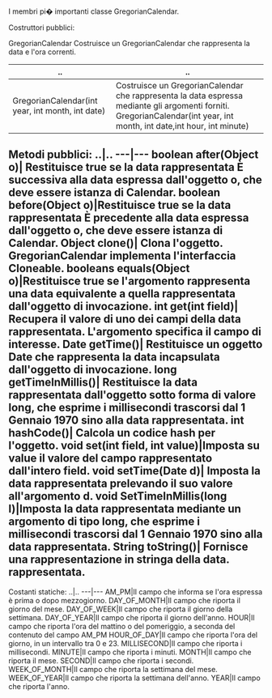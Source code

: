 I membri pi� importanti classe GregorianCalendar.

Costruttori pubblici:

GregorianCalendar		Costruisce un GregorianCalendar che rappresenta la data e l'ora correnti.

..|..
---|---
GregorianCalendar(int	year, int month, int date)|	Costruisce un GregorianCalendar che rappresenta la data espressa mediante gli argomenti forniti. GregorianCalendar(int	year, int month, int date,int hour, int minute)||Costruisce un GregorianCalendar che rappresenta la data e l'ora espressa mediante gli argomenti forniti. 

Metodi pubblici:
..|..
---|---
boolean after(Object o)|	Restituisce true se la data rappresentata È successiva alla data espressa dall'oggetto o, che deve essere istanza di Calendar.
boolean before(Object o)|Restituisce true se la data rappresentata È precedente alla data espressa dall'oggetto o, che deve essere istanza di Calendar.
Object clone()|		Clona l'oggetto. GregorianCalendar implementa l'interfaccia Cloneable.
booleans equals(Object o)|Restituisce true se l'argomento rappresenta una data equivalente a quella rappresentata dall'oggetto di invocazione.
int get(int field)|	Recupera il valore di uno dei campi della data rappresentata. L'argomento specifica il campo di interesse.
Date getTime()|		Restituisce un oggetto Date che rappresenta la data incapsulata dall'oggetto di invocazione.
long getTimeInMillis()|	Restituisce la data rappresentata dall'oggetto sotto forma di valore long, che esprime i millisecondi trascorsi dal 1 Gennaio 1970 sino alla data rappresentata.
int hashCode()|		Calcola un codice hash per l'oggetto.
void set(int field, int value)|Imposta su value il valore del campo rappresentato dall'intero field.
void setTime(Date d)|	Imposta la data rappresentata prelevando il suo valore all'argomento d.
void SetTimeInMillis(long l)|Imposta la data rappresentata mediante un argomento di tipo long, che esprime i millisecondi trascorsi dal 1 Gennaio 1970 sino alla data rappresentata.
String toString()|	Fornisce una rappresentazione in stringa della data. rappresentata.
--------------------------------------------------------------
Costanti statiche:
..|..
---|---
AM_PM|Il campo che informa se l'ora espressa è prima o dopo mezzogiorno.
DAY_OF_MONTH|Il campo che riporta il giorno del mese.
DAY_OF_WEEK|Il campo che riporta il giorno della settimana.
DAY_OF_YEAR|Il campo che riporta il giorno dell'anno.
HOUR|Il campo che riporta l'ora del mattino o del pomeriggio, a seconda del contenuto del campo AM_PM
HOUR_OF_DAY|Il campo che riporta l'ora del giorno, in un intervallo tra 0 e 23.
MILLISECOND|Il campo che riporta i millisecondi.
MINUTE|Il campo che riporta i minuti. 
MONTH|Il campo che riporta il mese.
SECOND|Il campo che riporta i secondi.
WEEK_OF_MONTH|Il campo che riporta la settimana del mese.
WEEK_OF_YEAR|Il campo che riporta la settimana dell'anno.
YEAR|Il campo che riporta l'anno.